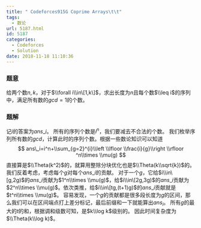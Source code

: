 ```yaml
---
title: " Codeforces915G Coprime Arrays\t\t"
tags:
  - 数论
url: 5187.html
id: 5187
categories:
  - Codeforces
  - Solution
date: 2018-11-18 11:10:36
---
```


### 题意

给两个数$n,k$，对于$\\forall i\\in\[1,k\]$，求出长度为$n$且每个数$\\leq i$的序列中，满足所有数的$gcd=1$的个数。

### 题解

记$i$的答案为$ans\_i$。 所有的序列个数是$i^n$，我们要减去不合法的个数。 我们枚举序列所有数的$gcd$，计算此时的序列个数。根据一些数论知识可以知道 $$ ans\_i=i^n+\\sum_{g=2}^{i}\\left \\lfloor \\frac{i}{g}\\right \\rfloor ^n\\times \\mu(g) $$ 直接算是$\\Theta(k^2)$的，就算用整除分块优化也是$\\Theta(k\\sqrt{k})$的。 我们反着考虑，考虑每个$g$对每个$ans\_i$的贡献。 对于一个$g$，它给$i\\in\[g,2g)$的$ans\_i$贡献为$1^n\\times \\mu(g)$，给$i\\in\[2g,3g)$的$ans\_i$贡献为$2^n\\times \\mu(g)$。依次类推，给$i\\in\[tg,(t+1)g)$的$ans\_i$贡献就是$t^n\\times \\mu(g)$。 容易发现，一个$g$的贡献都是很多段长度为$g$的区间，那么我们可以在区间端点打上差分标记，最后前缀和一下就能算出$ans_i$。 所有$g$的最大的$t$的和，根据调和级数可知，是$k\\log k$级别的。 因此时间复杂度为$\\Theta(k\\log k)$。